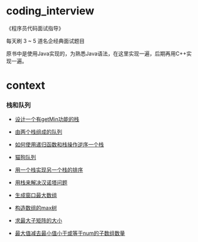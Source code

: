# coding_interview

《程序员代码面试指导》

每天刷 3 ~ 5 道名企经典面试题目

原书中是使用Java实现的，为熟悉Java语法，在这里实现一遍，后期再用C++实现一遍。

# context

### 栈和队列

  - [设计一个有getMin功能的栈](./info/Stack1.md)

  - [由两个栈组成的队列](./info/Stack2.md)

  - [如何使用递归函数和栈操作逆序一个栈](./info/Stack3.md)

  - [猫狗队列](./info/Stack4.md)

  - [用一个栈实现另一个栈的排序](./info/Stack5.md)

  - [用栈来解决汉诺塔问题](./info/Stack6.md)

  - [生成窗口最大数组](./info/Stack7.md)

  - [构造数组的max树](./info/Stack8.md)

  - [求最大子矩阵的大小](./info/Stack9.md)

  - [最大值减去最小值小于或等于num的子数组数量](./info/Stack10.md)
